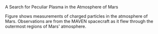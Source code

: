 A Search for Peculiar Plasma in the Atmosphere of Mars

Figure shows measurements of charged particles in the atmosphere of Mars. Observations are from the MAVEN spacecraft as it flew through the outermost regions of Mars' atmosphere.
